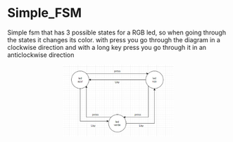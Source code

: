 # Simple_FSM
Simple fsm that has 3 possible states for a RGB led, so when going through the states it changes its color. with press you go through the diagram in a clockwise direction and with a long key press you go through it in an anticlockwise direction
<div align="center">
<img src="images/simple_fsm.png" width="50%">
</div>
